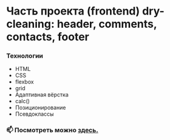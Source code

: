 <h1>Часть проекта (frontend) dry-cleaning: header, comments, contacts, footer</h1>

### Технологии

+ HTML
+ CSS
+ flexbox
+ grid
+ Адаптивная вёрстка
+ calc()
+ Позиционирование
+ Псевдоклассы

### 📫 Посмотреть можно [здесь.](https://innagolovko.github.io/dry-cleaning/) 
